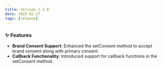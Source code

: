 ```yaml
---
title: Version 1.3.8
date: 2025-02-27
tags: [release]
---
```


### ✨ Features
* **Brand Consent Support**: Enhanced the setConsent method to accept brand consent along with primary consent.
* **Callback Functionality**: Introduced support for callback functions in the setConsent method.